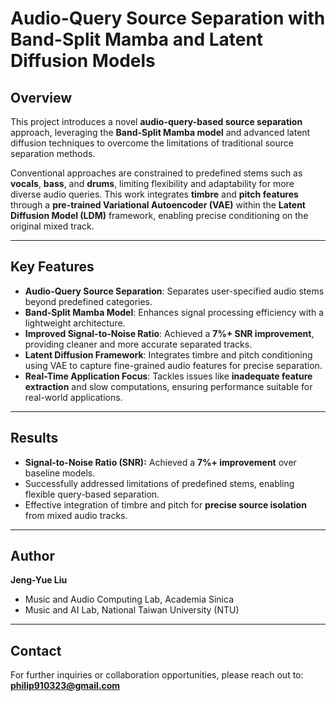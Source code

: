 # **Audio-Query Source Separation with Band-Split Mamba and Latent Diffusion Models**  
## **Overview**  
This project introduces a novel **audio-query-based source separation** approach, leveraging the **Band-Split Mamba model** and advanced latent diffusion techniques to overcome the limitations of traditional source separation methods.  

Conventional approaches are constrained to predefined stems such as **vocals**, **bass**, and **drums**, limiting flexibility and adaptability for more diverse audio queries. This work integrates **timbre** and **pitch features** through a **pre-trained Variational Autoencoder (VAE)** within the **Latent Diffusion Model (LDM)** framework, enabling precise conditioning on the original mixed track.

---

## **Key Features**  
- **Audio-Query Source Separation**: Separates user-specified audio stems beyond predefined categories.  
- **Band-Split Mamba Model**: Enhances signal processing efficiency with a lightweight architecture.  
- **Improved Signal-to-Noise Ratio**: Achieved a **7%+ SNR improvement**, providing cleaner and more accurate separated tracks.  
- **Latent Diffusion Framework**: Integrates timbre and pitch conditioning using VAE to capture fine-grained audio features for precise separation.  
- **Real-Time Application Focus**: Tackles issues like **inadequate feature extraction** and slow computations, ensuring performance suitable for real-world applications.

---

<!-- ## **Technical Details**  
### **1. Band-Split Mamba Model**  
- Lightweight and efficient sequence modeling for audio.  
- Enhances separation performance by splitting input audio into frequency bands.  

### **2. Variational Autoencoder (VAE)**  
- Pre-trained VAE extracts and disentangles timbre and pitch features from the audio query.  
- Enables conditioning within the LDM framework to refine separation results.  

### **3. Latent Diffusion Model (LDM)**  
- The LDM framework generates precise reconstructions of audio stems based on user queries.  
- Provides high flexibility for handling a wide range of audio sources and combinations.   -->

<!-- --- -->

## **Results**  
- **Signal-to-Noise Ratio (SNR):** Achieved a **7%+ improvement** over baseline models.  
- Successfully addressed limitations of predefined stems, enabling flexible query-based separation.  
- Effective integration of timbre and pitch for **precise source isolation** from mixed audio tracks.  

---

<!-- ## **Skills and Tools**  
The following technologies and concepts were applied in this project:  
- **Machine Learning**: Variational Autoencoders (VAE), Latent Diffusion Models  
- **Signal Processing**: Band-Split techniques, SNR optimization  
- **Model Frameworks**: Band-Split Mamba for efficient audio processing  
- **Domain Expertise**: Digital Signal Processing (DSP), Speech and Source Separation  
- **Python**: PyTorch, Librosa, and other audio processing libraries  

---

## **Applications**  
This project is applicable to a wide range of audio and music-related domains, including:  
- **Music Production**: Isolate specific instruments or stems for remixing and mastering.  
- **Audio Engineering**: Clean up audio tracks with enhanced SNR for clearer outputs.  
- **Live Performance Tools**: Real-time query-based separation for dynamic music generation.  

--- -->

<!-- ## **Project Goals**  
- Develop flexible **query-based source separation** systems.  
- Achieve high-quality separation with minimal computational overhead.  
- Enhance real-time performance to bridge the gap between research and real-world use cases.

---

## **Future Directions**  
- Optimize the model for faster real-time performance.  
- Expand the system to support more complex and hybrid audio queries.  
- Explore multi-modal integration with **text-to-audio** and **image-to-audio** query support.  

--- -->

## **Author**  
**Jeng-Yue Liu**  
- Music and Audio Computing Lab, Academia Sinica  
- Music and AI Lab, National Taiwan University (NTU)

---

## **Contact**  
For further inquiries or collaboration opportunities, please reach out to:  
**philip910323@gmail.com**  
